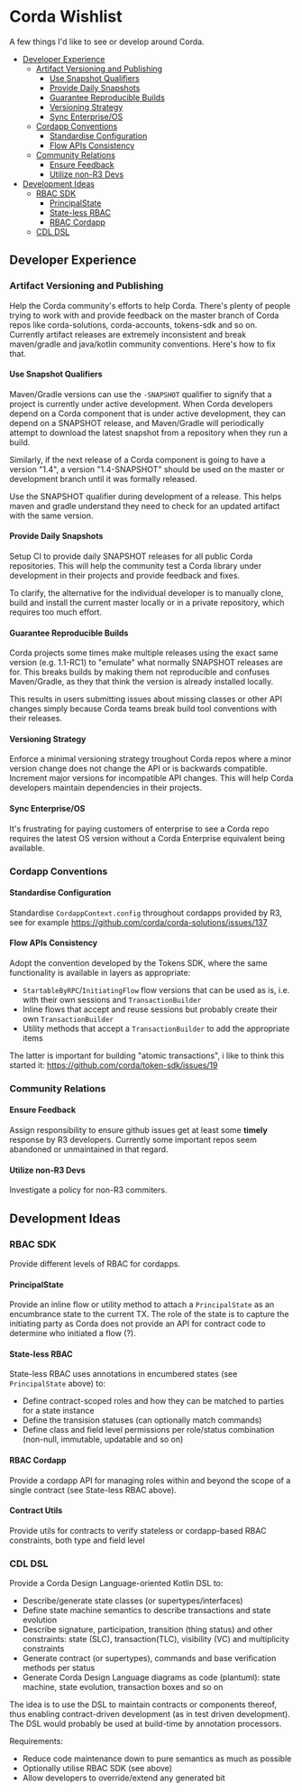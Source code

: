 
# Corda Wishlist

A few things I'd like to see or develop around Corda.

<!-- TOC depthFrom:2 depthTo:6 withLinks:1 updateOnSave:1 orderedList:0 -->

- [Developer Experience](#developer-experience)
	- [Artifact Versioning and Publishing](#artifact-versioning-and-publishing)
		- [Use Snapshot Qualifiers](#use-snapshot-qualifiers)
		- [Provide Daily Snapshots](#provide-daily-snapshots)
		- [Guarantee Reproducible Builds](#guarantee-reproducible-builds)
		- [Versioning Strategy](#versioning-strategy)
		- [Sync Enterprise/OS](#sync-enterpriseos)
	- [Cordapp Conventions](#cordapp-conventions)
		- [Standardise Configuration](#standardise-configuration)
		- [Flow APIs Consistency](#flow-apis-consistency)
	- [Community Relations](#community-relations)
		- [Ensure Feedback](#ensure-feedback)
		- [Utilize non-R3 Devs](#utilize-non-r3-devs)
- [Development Ideas](#development-ideas)
	- [RBAC SDK](#rbac-sdk)
		- [PrincipalState](#principalstate)
		- [State-less RBAC](#state-less-rbac)
		- [RBAC Cordapp](#rbac-cordapp)
	- [CDL DSL](#cdl-dsl)

<!-- /TOC -->

## Developer Experience

### Artifact Versioning and Publishing

Help the Corda community's efforts to help Corda. There's plenty
of people trying to work with and provide feedback on the master branch
of Corda repos like corda-solutions, corda-accounts, tokens-sdk and so on.
Currently artifact releases are extremely inconsistent and break maven/gradle
and java/kotlin community conventions. Here's how to fix that.

#### Use Snapshot Qualifiers

Maven/Gradle versions can use the `-SNAPSHOT` qualifier to signify that a project is
currently under active development. When Corda developers depend on a Corda component
that is under active development, they can depend on a SNAPSHOT release,
and Maven/Gradle will periodically attempt to download the latest snapshot from a repository
when they run a build.

Similarly, if the next release of a Corda component is going to have a version "1.4",
a version "1.4-SNAPSHOT" should be used on the master or development branch
until it was formally released.

Use the SNAPSHOT qualifier during development of a release. This helps maven and gradle
understand they need to check for an updated artifact with the same version.


#### Provide Daily Snapshots

Setup CI to provide daily SNAPSHOT releases for all public Corda repositories. This will help
the community test a Corda library under development in their projects and provide feedback and fixes.

To clarify, the alternative for the individual developer is to manually clone, build and install the current
master locally or in a private repository, which requires too much effort.

#### Guarantee Reproducible Builds

Corda projects some times make multiple releases using the exact same version (e.g. 1.1-RC1)
to "emulate" what normally SNAPSHOT releases are for. This breaks builds by making them not
reproducible and confuses Maven/Gradle, as they that think the version is already installed locally.

This results in users submitting issues about missing classes or other API changes simply because
Corda teams break build tool conventions with their releases.

#### Versioning Strategy

Enforce a minimal versioning strategy troughout Corda repos where a minor version change does not
change the API or is backwards compatible. Increment major versions for incompatible API changes.
This will help Corda developers maintain dependencies in their projects.

#### Sync Enterprise/OS

It's frustrating for paying customers of enterprise to see a Corda repo requires the latest OS version
without a Corda Enterprise equivalent being available.

### Cordapp Conventions

#### Standardise Configuration

Standardise `CordappContext.config` throughout cordapps provided by R3, see for example
https://github.com/corda/corda-solutions/issues/137

#### Flow APIs Consistency

Adopt the convention developed by the Tokens SDK, where the same functionality is available
in layers as appropriate:

- `StartableByRPC`/`InitiatingFlow` flow versions that can be used as is, i.e. with their own sessions and `TransactionBuilder`
- Inline flows that accept and reuse sessions but probably create their own `TransactionBuilder`
- Utility methods that accept a `TransactionBuilder` to add the appropriate items

The latter is important for building "atomic transactions", i like to think this started it:
https://github.com/corda/token-sdk/issues/19

### Community Relations

#### Ensure Feedback

Assign responsibility to ensure github issues get at least some __timely__ response by R3 developers.
Currently some important repos seem abandoned or unmaintained in that regard.

#### Utilize non-R3 Devs

Investigate a policy for non-R3 commiters.

## Development Ideas

### RBAC SDK

Provide different levels of RBAC for cordapps.

#### PrincipalState

Provide an inline flow or utility method to attach a `PrincipalState` as an encumbrance state
to the current TX. The role of the state is to capture the initiating party as Corda does not
provide an API for contract code to determine who initiated a flow (?).

#### State-less RBAC

State-less RBAC uses annotations in encumbered states (see `PrincipalState` above) to:

- Define contract-scoped roles and how they can be matched to parties for a state instance
- Define the transision statuses (can optionally match commands)
- Define class and field level permissions per role/status combination (non-null, immutable, updatable and so on)

#### RBAC Cordapp

Provide a cordapp API for managing roles within and beyond the scope of a single contract (see State-less RBAC above).

#### Contract Utils

Provide utils for contracts to verify stateless or cordapp-based RBAC constraints, both type and field level

### CDL DSL

Provide a Corda Design Language-oriented Kotlin DSL to:

- Describe/generate state classes (or supertypes/interfaces)
- Define state machine semantics to describe transactions and state evolution
- Describe signature, participation, transition (thing status) and other constraints: state (SLC), transaction(TLC), visibility (VC) and multiplicity constraints
- Generate contract (or supertypes), commands and base verification methods per status
- Generate Corda Design Language diagrams as code (plantuml): state machine, state evolution, transaction boxes and so on

The idea is to use the DSL to maintain contracts or components thereof, thus enabling contract-driven development
(as in test driven development). The DSL would probably be used at build-time
by annotation processors.

Requirements:

- Reduce code maintenance down to pure semantics as much as possible
- Optionally utilise RBAC SDK (see above)
- Allow developers to override/extend any generated bit

